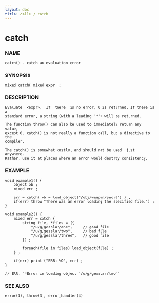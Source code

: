 ```yaml
---
layout: doc
title: calls / catch
---
```

# catch

### NAME

    catch() - catch an evaluation error

### SYNOPSIS

    mixed catch( mixed expr );

### DESCRIPTION

    Evaluate  <expr>.  If  there  is no error, 0 is returned. If there is a
    standard error, a string (with a leading '*') will be returned.

    The function throw() can also be used to immediately return any  value,
    except 0. catch() is not really a function call, but a directive to the
    compiler.

    The catch() is somewhat costly, and should not be used  just  anywhere.
    Rather, use it at places where an error would destroy consistency.

### EXAMPLE

    void example1() {
        object ob ;
        mixed err ;

        err = catch( ob = load_object("/obj/weapon/sword") ) ;
        if(err) throw("There was an error loading the specified file.") ;
    }

    void example2() {
        mixed err = catch {
            string file, *files = ({
                "/u/g/gesslar/one",     // good file
                "/u/g/gesslar/two",     // bad file
                "/u/g/gesslar/three",   // good file
            }) ;

            foreach(file in files) load_object(file) ;
        } ;
        
        if(err) printf("ERR: %O", err) ;
    }

    // ERR: "*Error in loading object '/u/g/gesslar/two'"

### SEE ALSO

    error(3), throw(3), error_handler(4)

